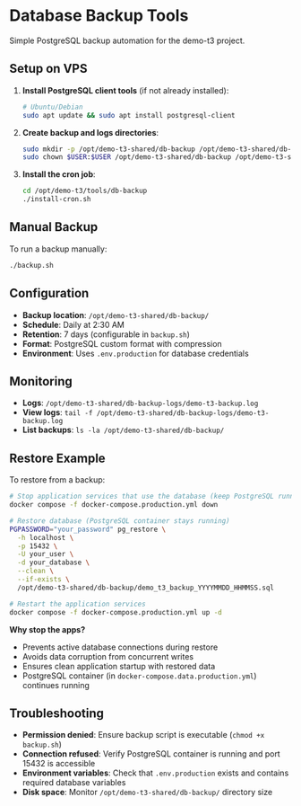 # Database Backup Tools

Simple PostgreSQL backup automation for the demo-t3 project.

## Setup on VPS

1. **Install PostgreSQL client tools** (if not already installed):
   ```bash
   # Ubuntu/Debian
   sudo apt update && sudo apt install postgresql-client
   ```

2. **Create backup and logs directories**:
   ```bash
   sudo mkdir -p /opt/demo-t3-shared/db-backup /opt/demo-t3-shared/db-backup-logs
   sudo chown $USER:$USER /opt/demo-t3-shared/db-backup /opt/demo-t3-shared/db-backup-logs
   ```

3. **Install the cron job**:
   ```bash
   cd /opt/demo-t3/tools/db-backup
   ./install-cron.sh
   ```

## Manual Backup

To run a backup manually:
```bash
./backup.sh
```

## Configuration

- **Backup location**: `/opt/demo-t3-shared/db-backup/`
- **Schedule**: Daily at 2:30 AM
- **Retention**: 7 days (configurable in `backup.sh`)
- **Format**: PostgreSQL custom format with compression
- **Environment**: Uses `.env.production` for database credentials

## Monitoring

- **Logs**: `/opt/demo-t3-shared/db-backup-logs/demo-t3-backup.log`
- **View logs**: `tail -f /opt/demo-t3-shared/db-backup-logs/demo-t3-backup.log`
- **List backups**: `ls -la /opt/demo-t3-shared/db-backup/`

## Restore Example

To restore from a backup:
```bash
# Stop application services that use the database (keep PostgreSQL running)
docker compose -f docker-compose.production.yml down

# Restore database (PostgreSQL container stays running)
PGPASSWORD="your_password" pg_restore \
  -h localhost \
  -p 15432 \
  -U your_user \
  -d your_database \
  --clean \
  --if-exists \
  /opt/demo-t3-shared/db-backup/demo_t3_backup_YYYYMMDD_HHMMSS.sql

# Restart the application services
docker compose -f docker-compose.production.yml up -d
```

**Why stop the apps?**
- Prevents active database connections during restore
- Avoids data corruption from concurrent writes
- Ensures clean application startup with restored data
- PostgreSQL container (in `docker-compose.data.production.yml`) continues running

## Troubleshooting

- **Permission denied**: Ensure backup script is executable (`chmod +x backup.sh`)
- **Connection refused**: Verify PostgreSQL container is running and port 15432 is accessible
- **Environment variables**: Check that `.env.production` exists and contains required database variables
- **Disk space**: Monitor `/opt/demo-t3-shared/db-backup/` directory size
